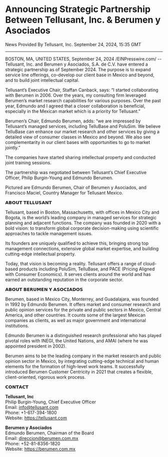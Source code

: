 # Announcing Strategic Partnership Between Tellusant, Inc. & Berumen y Asociados  

News Provided By Tellusant, Inc. September 24, 2024, 15:35 GMT  

---
BOSTON, MA, UNITED STATES, September 24, 2024 /EINPresswire.com/ -- Tellusant, Inc. and Berumen y Asociados, S.A. de C.V. have entered a strategic partnership as of September 2024. The purpose is to expand service line offerings, co-develop our client base in Mexico and beyond, and to build joint intellectual capital.  

Tellusant’s Executive Chair, Staffan Canback, says: “I started collaborating with Berumen in 2006. Over the years, my consulting firm leveraged Berumen’s market research capabilities for various purposes. Over the past year, Edmundo and I agreed that a closer collaboration is beneficial, especially in the Mexican market which is a priority for Tellusant.”  

Berumen’s Chair, Edmundo Berumen, adds: “we are impressed by Tellusant’s managed services, including TelluBase and PoluSim. We believe TelluBase can enhance our market research and other services by giving a detailed view of consumer classes in Mexico and beyond. We also see complementarity in our client bases with opportunities to go to market jointly.”  

The companies have started sharing intellectual property and conducted joint training sessions.  

The partnership was negotiated between Tellusant’s Chief Executive Officer, Philip Burgin-Young and Edmundo Berumen.  

Pictured are Edmundo Berumen, Chair of Berumen y Asociados, and Francisco Maciel, Country Manager for Tellusant Mexico.  

𝗔𝗕𝗢𝗨𝗧 𝗧𝗘𝗟𝗟𝗨𝗦𝗔𝗡𝗧  

Tellusant, based in Boston, Massachusetts, with offices in Mexico City and Bogota, is the world’s leading company in managed services for strategic planning and adjacent functions. The company was founded in 2020 with a bold vision: to transform global corporate decision-making using scientific approaches to tackle management issues.  

Its founders are uniquely qualified to achieve this, bringing strong top management connections, extensive global market expertise, and building cutting-edge intellectual property.  

Today, that vision is becoming a reality. Tellusant offers a range of cloud-based products including PoluSim, TelluBase, and PACE (Pricing Aligned with Consumer Economics). It serves clients around the world and has earned an outstanding reputation in the corporate sector.  

𝗔𝗕𝗢𝗨𝗧 𝗕𝗘𝗥𝗨𝗠𝗘𝗡 𝗬 𝗔𝗦𝗢𝗖𝗜𝗔𝗗𝗢𝗦  

Berumen, based in Mexico City, Monterrey, and Guadalajara, was founded in 1992 by Edmundo Berumen. It offers market and consumer research and public opinion services for the private and public sectors in Mexico, Central America, and other countries. It counts some of the largest Mexican companies as clients, as well as major government and international institutions.  

Edmundo Berumen is a distinguished research professional who has played pivotal roles with INEGI, the United Nations, and AMAI (where he was appointed president in 2002).  

Berumen aims to be the leading company in the market research and public opinion sector in Mexico, by integrating cutting-edge technical and human elements for the formation of high-level work teams. It successfully introduced Berumen Customer Centricity in 2021 that creates a flexible, client-oriented, rigorous work process.  

𝗖𝗢𝗡𝗧𝗔𝗖𝗧  

**Tellusant, Inc**  
Philip Burgin-Young, Chief Executive Officer  
Email: info@tellusant.com  
Phone: +1-617-394-1800  
Website: https://tellusant.com  

**Berumen y Asociados**  
Edmundo Berumen, Chairman of the Board  
Email: direccion@berumen.com.mx  
Phone: +52-81-8356-1820  
Website: https://berumen.com.mx  

